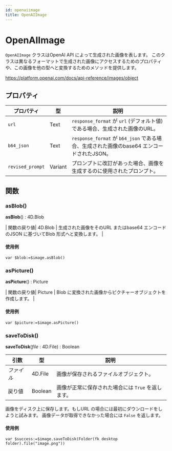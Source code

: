```yaml
---
id: openaiimage
title: OpenAIImage
---
```


# OpenAIImage

`OpenAIImage` クラスはOpenAI API によって生成された画像を表します。 このクラスは異なるフォーマットで生成された画像にアクセスするためのプロパティや、この画像を他の型へと変換するためのメソッドを提供します。

https://platform.openai.com/docs/api-reference/images/object

## プロパティ

| プロパティ            | 型       | 説明                                                                      |
| ---------------- | ------- | ----------------------------------------------------------------------- |
| `url`            | Text    | `response_format` が `url` (デフォルト値)である場合、生成された画像のURL。 |
| `b64_json`       | Text    | `response_format` が `b64_json` である場合、生成された画像のbase64 エンコードされたJSON。       |
| `revised_prompt` | Variant | プロンプトに改訂があった場合、画像を生成するのに使用されたプロンプト。                                     |

## 関数

### asBlob()

**asBlob**() : 4D.Blob

\| 関数の戻り値| 4D.Blob | 生成された画像をそのURL またはbase64 エンコードのJSON に基づいてBlob 形式へと変換します。 |

#### 使用例

```4d
var $blob:=$image.asBlob()
```

### asPicture()

**asPicture**() : Picture

\| 関数の戻り値| Picture | Blob に変換された画像からピクチャーオブジェクトを作成します。 |

#### 使用例

```4d
var $picture:=$image.asPicture()
```

### saveToDisk()

**saveToDisk**(*file* : 4D.File) : Boolean

| 引数     | 型                       | 説明                            |
| ------ | ----------------------- | ----------------------------- |
| *ファイル* | 4D.File | 画像が保存されるファイルオブジェクト。           |
| 戻り値    | Boolean                 | 画像が正常に保存された場合には `True` を返します。 |

画像をディスク上に保存します。もしURL の場合には最初にダウンロードをしようと試みます。 画像データが取得できなかった場合には `False` を返します。

#### 使用例

```4d
var $success:=$image.saveToDisk(Folder(fk desktop folder).file("image.png"))
```
